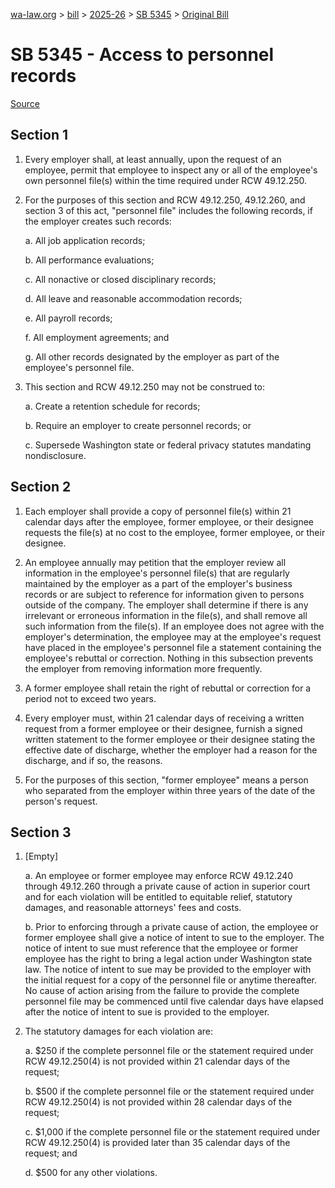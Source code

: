 [wa-law.org](/) > [bill](/bill/) > [2025-26](/bill/2025-26/) > [SB 5345](/bill/2025-26/sb/5345/) > [Original Bill](/bill/2025-26/sb/5345/1/)

# SB 5345 - Access to personnel records

[Source](http://lawfilesext.leg.wa.gov/biennium/2025-26/Pdf/Bills/Senate%20Bills/5345.pdf)

## Section 1
1. Every employer shall, at least annually, upon the request of an employee, permit that employee to inspect any or all of the employee's own personnel file(s) within the time required under RCW 49.12.250.

2. For the purposes of this section and RCW 49.12.250, 49.12.260, and section 3 of this act, "personnel file" includes the following records, if the employer creates such records:

    a. All job application records;

    b. All performance evaluations;

    c. All nonactive or closed disciplinary records;

    d. All leave and reasonable accommodation records;

    e. All payroll records;

    f. All employment agreements; and

    g. All other records designated by the employer as part of the employee's personnel file.

3. This section and RCW 49.12.250 may not be construed to:

    a. Create a retention schedule for records;

    b. Require an employer to create personnel records; or

    c. Supersede Washington state or federal privacy statutes mandating nondisclosure.

## Section 2
1. Each employer shall provide a copy of personnel file(s)  within 21 calendar days after the employee, former employee, or their designee requests the file(s) at no cost to the employee, former employee, or their designee.

2. An employee annually may petition that the employer review all information in the employee's personnel file(s) that are regularly maintained by the employer as a part of the employer's business records or are subject to reference for information given to persons outside of the company. The employer shall determine if there is any irrelevant or erroneous information in the file(s), and shall remove all such information from the file(s). If an employee does not agree with the employer's determination, the employee may at the employee's request have placed in the employee's personnel file a statement containing the employee's rebuttal or correction. Nothing in this subsection prevents the employer from removing information more frequently.

3. A former employee shall retain the right of rebuttal or correction for a period not to exceed two years.

4. Every employer must, within 21 calendar days of receiving a written request from a former employee or their designee, furnish a signed written statement to the former employee or their designee stating the effective date of discharge, whether the employer had a reason for the discharge, and if so, the reasons.

5. For the purposes of this section, "former employee" means a person who separated from the employer within three years of the date of the person's request.

## Section 3
1. [Empty]

    a. An employee or former employee may enforce RCW 49.12.240 through 49.12.260 through a private cause of action in superior court and for each violation will be entitled to equitable relief, statutory damages, and reasonable attorneys' fees and costs.

    b. Prior to enforcing through a private cause of action, the employee or former employee shall give a notice of intent to sue to the employer. The notice of intent to sue must reference that the employee or former employee has the right to bring a legal action under Washington state law. The notice of intent to sue may be provided to the employer with the initial request for a copy of the personnel file or anytime thereafter. No cause of action arising from the failure to provide the complete personnel file may be commenced until five calendar days have elapsed after the notice of intent to sue is provided to the employer.

2. The statutory damages for each violation are:

    a. $250 if the complete personnel file or the statement required under RCW 49.12.250(4) is not provided within 21 calendar days of the request;

    b. $500 if the complete personnel file or the statement required under RCW 49.12.250(4) is not provided within 28 calendar days of the request;

    c. $1,000 if the complete personnel file or the statement required under RCW 49.12.250(4) is provided later than 35 calendar days of the request; and

    d. $500 for any other violations.
